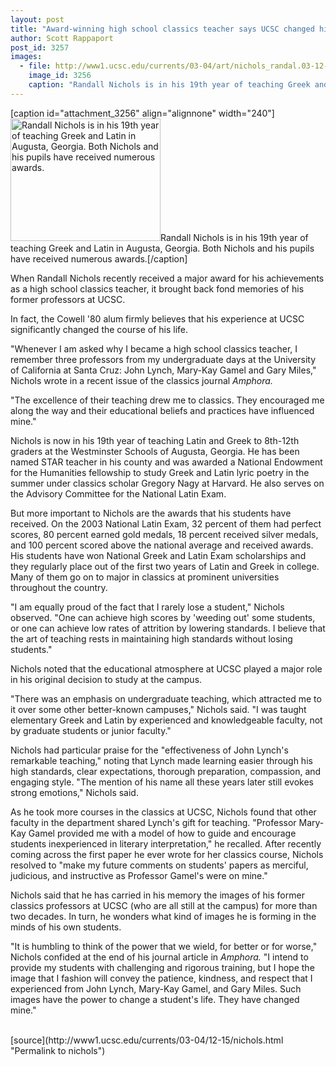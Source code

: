 ```yaml
---
layout: post
title: "Award-winning high school classics teacher says UCSC changed his life"
author: Scott Rappaport
post_id: 3257
images:
  - file: http://www1.ucsc.edu/currents/03-04/art/nichols_randal.03-12-08.240.jpg
    image_id: 3256
    caption: "Randall Nichols is in his 19th year of teaching Greek and Latin in Augusta, Georgia. Both Nichols and his pupils have received numerous awards."
---
```


[caption id="attachment_3256" align="alignnone" width="240"]<a href="http://localhost/mysite/wp-content/uploads/2003/12/nichols_randal.03-12-08.240.jpg"><img class="size-full wp-image-3256" src="http://localhost/mysite/wp-content/uploads/2003/12/nichols_randal.03-12-08.240.jpg" alt="Randall Nichols is in his 19th year of teaching Greek and Latin in Augusta, Georgia. Both Nichols and his pupils have received numerous awards." width="240" height="196" /></a>Randall Nichols is in his 19th year of teaching Greek and Latin in Augusta, Georgia. Both Nichols and his pupils have received numerous awards.[/caption]
<p>
  When Randall Nichols recently received a major award for his achievements as a high school classics teacher, it brought back fond memories of his former professors at UCSC.
</p>
<p>
  In fact, the Cowell '80 alum firmly believes that his experience at UCSC significantly changed the course of his life.<br>
</p>
<p>
  "Whenever I am asked why I became a high school classics teacher, I remember three professors from my undergraduate days at the University of California at Santa Cruz: John Lynch, Mary-Kay Gamel and Gary Miles," Nichols wrote in a recent issue of the classics journal <i>Amphora.</i>
</p>
<p>
  "The excellence of their teaching drew me to classics. They encouraged me along the way and their educational beliefs and practices have influenced mine."<br>
</p>
<p>
  Nichols is now in his 19th year of teaching Latin and Greek to 8th-12th graders at the Westminster Schools of Augusta, Georgia. He has been named STAR teacher in his county and was awarded a National Endowment for the Humanities fellowship to study Greek and Latin lyric poetry in the summer under classics scholar Gregory Nagy at Harvard. He also serves on the Advisory Committee for the National Latin Exam.<br>
</p>
<p>
  But more important to Nichols are the awards that his students have received. On the 2003 National Latin Exam, 32 percent of them had perfect scores, 80 percent earned gold medals, 18 percent received silver medals, and 100 percent scored above the national average and received awards. His students have won National Greek and Latin Exam scholarships and they regularly place out of the first two years of Latin and Greek in college. Many of them go on to major in classics at prominent universities throughout the country.<br>
</p>
<p>
  "I am equally proud of the fact that I rarely lose a student," Nichols observed. "One can achieve high scores by 'weeding out' some students, or one can achieve low rates of attrition by lowering standards. I believe that the art of teaching rests in maintaining high standards without losing students."<br>
</p>
<p>
  Nichols noted that the educational atmosphere at UCSC played a major role in his original decision to study at the campus.<br>
</p>
<p>
  "There was an emphasis on undergraduate teaching, which attracted me to it over some other better-known campuses," Nichols said. "I was taught elementary Greek and Latin by experienced and knowledgeable faculty, not by graduate students or junior faculty."<br>
</p>
<p>
  Nichols had particular praise for the "effectiveness of John Lynch's remarkable teaching," noting that Lynch made learning easier through his high standards, clear expectations, thorough preparation, compassion, and engaging style. "The mention of his name all these years later still evokes strong emotions," Nichols said.<br>
</p>
<p>
  As he took more courses in the classics at UCSC, Nichols found that other faculty in the department shared Lynch's gift for teaching. "Professor Mary-Kay Gamel provided me with a model of how to guide and encourage students inexperienced in literary interpretation," he recalled. After recently coming across the first paper he ever wrote for her classics course, Nichols resolved to "make my future comments on students' papers as merciful, judicious, and instructive as Professor Gamel's were on mine."<br>
</p>
<p>
  Nichols said that he has carried in his memory the images of his former classics professors at UCSC (who are all still at the campus) for more than two decades. In turn, he wonders what kind of images he is forming in the minds of his own students.<br>
</p>
<p>
  "It is humbling to think of the power that we wield, for better or for worse," Nichols confided at the end of his journal article in <i>Amphora.</i> "I intend to provide my students with challenging and rigorous training, but I hope the image that I fashion will convey the patience, kindness, and respect that I experienced from John Lynch, Mary-Kay Gamel, and Gary Miles. Such images have the power to change a student's life. They have changed mine."<br>
  <br>
</p>
[source](http://www1.ucsc.edu/currents/03-04/12-15/nichols.html "Permalink to nichols")
